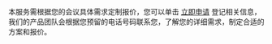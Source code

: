 本服务需根据您的会议具体需求定制报价，您可以单击 [立即申请](https://cloud.tencent.com/apply/p/hiskowgt3cr) 登记相关信息，我们的产品团队会根据您预留的电话号码联系您，了解您的详细需求，制定合适的方案和报价。
